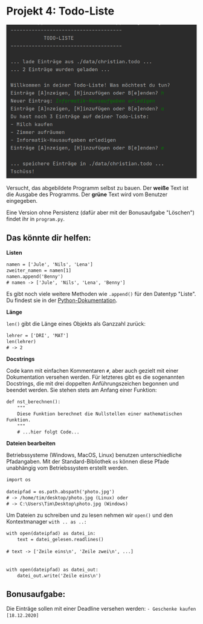 # Projekt 4: Todo-Liste

![image](04-screenshot.png)

Versucht, das abgebildete Programm selbst zu bauen. Der **weiße** Text ist die Ausgabe des Programms. Der **grüne** Text wird vom Benutzer eingegeben.

Eine Version ohne Persistenz (dafür aber mit der Bonusaufgabe "Löschen") findet ihr in `program.py`.


## Das könnte dir helfen:

**Listen**

    namen = ['Jule', 'Nils', 'Lena']
    zweiter_namen = namen[1]
    namen.append('Benny')
    # namen -> ['Jule', 'Nils', 'Lena', 'Benny']
    
Es gibt noch viele weitere Methoden wie `.append()` für den Datentyp "Liste". Du findest sie in der [Python-Dokumentation](https://docs.python.org/3/tutorial/datastructures.html).

**Länge**

`len()` gibt die Länge eines Objekts als Ganzzahl zurück:

    lehrer = ['DRI', 'MAT']
    len(lehrer)
    # -> 2

**Docstrings**

Code kann mit einfachen Kommentaren `#`, aber auch gezielt mit einer Dokumentation versehen werden. Für letzteres gibt es die sogenannten Docstrings, die mit drei doppelten Anführungszeichen begonnen und beendet werden. Sie stehen stets am Anfang einer Funktion:

    def nst_berechnen():
        """
        Diese Funktion berechnet die Nullstellen einer mathematischen Funktion.
        """
        # ...hier folgt Code...

**Dateien bearbeiten**

Betriebssysteme (Windows, MacOS, Linux) benutzen unterschiedliche Pfadangaben. Mit der Standard-Bibliothek `os` können diese Pfade unabhängig vom Betriebssystem erstellt werden.

    import os
     
    dateipfad = os.path.abspath('photo.jpg')
    # -> /home/tim/desktop/photo.jpg (Linux) oder 
    # -> C:\Users\Tim\Desktop\photo.jpg (Windows)
   
Um Dateien zu schreiben und zu lesen nehmen wir `open()` und den Kontextmanager `with .. as ..:`

    with open(dateipfad) as datei_in:
        text = datei_gelesen.readlines()
     
    # text -> ['Zeile eins\n', 'Zeile zwei\n', ...]


    with open(dateipfad) as datei_out:
        datei_out.write('Zeile eins\n')

## Bonusaufgabe:

Die Einträge sollen mit einer Deadline versehen werden: `- Geschenke kaufen [18.12.2020]`
